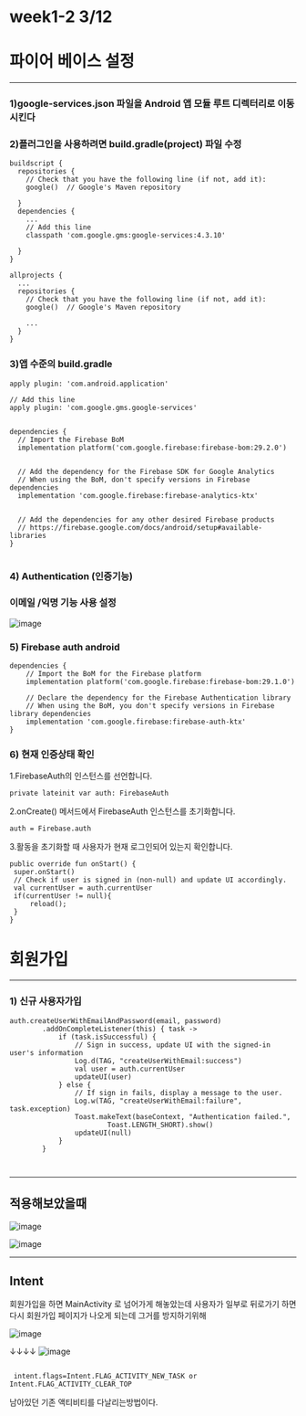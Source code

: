 #  week1-2 3/12


# 파이어 베이스 설정
-------------------------------------------------
### 1)google-services.json 파일을 Android 앱 모듈 루트 디렉터리로 이동시킨다


### 2)플러그인을 사용하려면 build.gradle(project) 파일 수정

```
buildscript {
  repositories {
    // Check that you have the following line (if not, add it):
    google()  // Google's Maven repository

  }
  dependencies {
    ...
    // Add this line
    classpath 'com.google.gms:google-services:4.3.10'

  }
}

allprojects {
  ...
  repositories {
    // Check that you have the following line (if not, add it):
    google()  // Google's Maven repository

    ...
  }
}
```

### 3)앱 수준의 build.gradle
```
apply plugin: 'com.android.application'

// Add this line
apply plugin: 'com.google.gms.google-services'


dependencies {
  // Import the Firebase BoM
  implementation platform('com.google.firebase:firebase-bom:29.2.0')


  // Add the dependency for the Firebase SDK for Google Analytics
  // When using the BoM, don't specify versions in Firebase dependencies
  implementation 'com.google.firebase:firebase-analytics-ktx'


  // Add the dependencies for any other desired Firebase products
  // https://firebase.google.com/docs/android/setup#available-libraries
}


```
### 4) Authentication (인증기능)
### 이메일 /익명 기능 사용 설정   
![image](https://user-images.githubusercontent.com/97229292/158053578-1c0cb569-5c3c-490a-b949-446cd8825a84.png)


### 5) Firebase auth android

```
dependencies {
    // Import the BoM for the Firebase platform
    implementation platform('com.google.firebase:firebase-bom:29.1.0')

    // Declare the dependency for the Firebase Authentication library
    // When using the BoM, you don't specify versions in Firebase library dependencies
    implementation 'com.google.firebase:firebase-auth-ktx'
}
```

### 6) 현재 인증상태 확인

   1.FirebaseAuth의 인스턴스를 선언합니다.
   
   ```
   private lateinit var auth: FirebaseAuth
   ```
   2.onCreate() 메서드에서 FirebaseAuth 인스턴스를 초기화합니다.
   
   ```
   auth = Firebase.auth
   ```
   3.활동을 초기화할 때 사용자가 현재 로그인되어 있는지 확인합니다.
   ```
   public override fun onStart() {
    super.onStart()
    // Check if user is signed in (non-null) and update UI accordingly.
    val currentUser = auth.currentUser
    if(currentUser != null){
        reload();
    }
   }
```



# 회원가입 
-------------------------------------------------
### 1) 신규 사용자가입


```
auth.createUserWithEmailAndPassword(email, password)
        .addOnCompleteListener(this) { task ->
            if (task.isSuccessful) {
                // Sign in success, update UI with the signed-in user's information
                Log.d(TAG, "createUserWithEmail:success")
                val user = auth.currentUser
                updateUI(user)
            } else {
                // If sign in fails, display a message to the user.
                Log.w(TAG, "createUserWithEmail:failure", task.exception)
                Toast.makeText(baseContext, "Authentication failed.",
                        Toast.LENGTH_SHORT).show()
                updateUI(null)
            }
        }



```

---------------------------------------
## 적용해보았을때
![image](https://user-images.githubusercontent.com/97229292/158054984-0c0ae8c9-7cc3-460b-b617-d3414bfea5a7.png)


![image](https://user-images.githubusercontent.com/97229292/158054101-95f2f58e-309a-4828-9db4-9f2c53c380f9.png)


--------------------------------------
## Intent
회원가입을 하면 MainActivity 로 넘어가게 해놓았는데 사용자가 일부로 뒤로가기 하면 다시
회원가입 페이지가 나오게 되는데 그거를 방지하기위해 

![image](https://user-images.githubusercontent.com/97229292/158054682-f84f42fc-f508-4abe-9c47-9d5d73b9ddad.png)


  ↓↓↓↓
![image](https://user-images.githubusercontent.com/97229292/158054697-c3bdb66c-664a-4dd0-827f-a85f420f9e64.png)


```

 intent.flags=Intent.FLAG_ACTIVITY_NEW_TASK or Intent.FLAG_ACTIVITY_CLEAR_TOP
```
남아있던 기존 액티비티를 다날리는방법이다.








